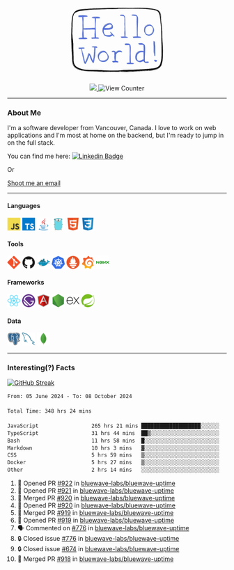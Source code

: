 <div align="center">
    <img src="./img/hello_world.webp" height="200px" width="">
    <div>
        <a href="https://www.linkedin.com/in/ajhollid">
            <img src="https://img.shields.io/badge/LinkedIn-blue"/>
        </a>
        <img src="https://komarev.com/ghpvc/?username=ajhollid&color=yellow" alt="View Counter">
    </div>
</div>

---

### About Me

I'm a software developer from Vancouver, Canada. I love to work on web applications and I'm most at home on the backend, but I'm ready to jump in on the full stack.

You can find me here: [![Linkedin Badge](https://img.shields.io/badge/-ajhollid-blue?style=flat&logo=Linkedin&logoColor=white)](https://www.linkedin.com/in/ajhollid)

Or

[Shoot me an email](mailto:ajhollid@gmail.com)

---

#### Languages

<div>
    <img src="./img/devicons/javascript-original.svg" width=30 height=30 alt="JavaScript">
    <img src="/img/devicons/typescript-original.svg" width=30 height=30 alt="TypeScript">
    <img src="./img/devicons/java-original.svg" width=30 height=30 alt="Java">
    <img src="./img/devicons/go-original.svg" width=30 height=30 alt="Golang">
    <img src="./img/devicons/html5-original.svg" width=30 height=30 alt="HTML 5">
    <img src="./img/devicons/css3-original.svg" width=30 height=30 alt="CSS 3">
</div>

#### Tools

<div>
    <img src="./img/devicons/git-original.svg" width=30 height=30 alt="Git">
    <img src="./img/devicons/github-original.svg" width=30 height=30 alt="Github">
    <img src="./img/devicons/docker-original.svg" width=30 
    height=30 alt="Docker">
    <img src="./img/devicons/kubernetes-original.svg" width=30 height=30 alt="K8">
    <img src="./img/devicons/prometheus-original.svg" width=30 height=30 alt="Prometheus">
    <img src="./img/devicons/grafana-original.svg" width=30 height=30 alt="Grafana">
    <img src="./img/devicons/nginx-original.svg" width=30 height=30 alt="Nginx">
</div>

#### Frameworks

<div>
    <img src="./img/devicons/react-original.svg" width=30 height=30 alt="React">
    <img src="./img/devicons/gatsby-original.svg" width=30 height=30 alt="Gatsby">
    <img src="./img/devicons/angularjs-original.svg" width=30 height=30 alt="AngularJS">
    <img src="./img/devicons/nodejs-original.svg" width=30 height=30 alt="NodeJS">
    <img src="./img/devicons/express-original.svg" width=30 height=30 alt="Express">
    <img src="./img/devicons/spring-original.svg" width=30 height=30 alt="Spring">
</div>

#### Data

<div>
    <img src="./img/devicons/postgresql-original.svg" width=30 height=30 alt="Postgresql">
    <img src="./img/devicons/mysql-original.svg" width=30 height=30 alt="Mysql">
    <img src="./img/devicons/mongodb-original.svg" width=30 height=30 alt="MongoDB">
</div>

---

### Interesting(?) Facts

[![GitHub Streak](http://github-readme-streak-stats.herokuapp.com?user=ajhollid)](https://git.io/streak-stats)

 <!--START_SECTION:waka-->

```txt
From: 05 June 2024 - To: 08 October 2024

Total Time: 348 hrs 24 mins

JavaScript                 265 hrs 21 mins ███████████████████░░░░░░   75.68 %
TypeScript                 31 hrs 44 mins  ██▒░░░░░░░░░░░░░░░░░░░░░░   09.05 %
Bash                       11 hrs 58 mins  █░░░░░░░░░░░░░░░░░░░░░░░░   03.42 %
Markdown                   10 hrs 3 mins   ▓░░░░░░░░░░░░░░░░░░░░░░░░   02.87 %
CSS                        5 hrs 59 mins   ▒░░░░░░░░░░░░░░░░░░░░░░░░   01.71 %
Docker                     5 hrs 27 mins   ▒░░░░░░░░░░░░░░░░░░░░░░░░   01.56 %
Other                      2 hrs 14 mins   ░░░░░░░░░░░░░░░░░░░░░░░░░   00.64 %
```

<!--END_SECTION:waka-->


<!--START_SECTION:activity-->
1. 💪 Opened PR [#922](https://github.com/bluewave-labs/bluewave-uptime/pull/922) in [bluewave-labs/bluewave-uptime](https://github.com/bluewave-labs/bluewave-uptime)
2. 💪 Opened PR [#921](https://github.com/bluewave-labs/bluewave-uptime/pull/921) in [bluewave-labs/bluewave-uptime](https://github.com/bluewave-labs/bluewave-uptime)
3. 🎉 Merged PR [#920](https://github.com/bluewave-labs/bluewave-uptime/pull/920) in [bluewave-labs/bluewave-uptime](https://github.com/bluewave-labs/bluewave-uptime)
4. 💪 Opened PR [#920](https://github.com/bluewave-labs/bluewave-uptime/pull/920) in [bluewave-labs/bluewave-uptime](https://github.com/bluewave-labs/bluewave-uptime)
5. 🎉 Merged PR [#919](https://github.com/bluewave-labs/bluewave-uptime/pull/919) in [bluewave-labs/bluewave-uptime](https://github.com/bluewave-labs/bluewave-uptime)
6. 💪 Opened PR [#919](https://github.com/bluewave-labs/bluewave-uptime/pull/919) in [bluewave-labs/bluewave-uptime](https://github.com/bluewave-labs/bluewave-uptime)
7. 🗣 Commented on [#776](https://github.com/bluewave-labs/bluewave-uptime/issues/776#issuecomment-2403607840) in [bluewave-labs/bluewave-uptime](https://github.com/bluewave-labs/bluewave-uptime)
8. 🔒 Closed issue [#776](https://github.com/bluewave-labs/bluewave-uptime/issues/776) in [bluewave-labs/bluewave-uptime](https://github.com/bluewave-labs/bluewave-uptime)
9. 🔒 Closed issue [#674](https://github.com/bluewave-labs/bluewave-uptime/issues/674) in [bluewave-labs/bluewave-uptime](https://github.com/bluewave-labs/bluewave-uptime)
10. 🎉 Merged PR [#918](https://github.com/bluewave-labs/bluewave-uptime/pull/918) in [bluewave-labs/bluewave-uptime](https://github.com/bluewave-labs/bluewave-uptime)
<!--END_SECTION:activity-->
